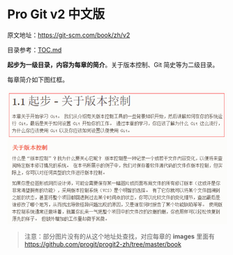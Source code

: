 # Pro Git v2 中文版

原文地址：https://git-scm.com/book/zh/v2

目录参考：[TOC.md](TOC.md)

**起步为一级目录，内容为每章的简介**。关于版本控制、Git 简史等为二级目录。

每章简介如下图红框。

![](images/1.png)

>注意：部分图片没有的从这个地址处查找，对应每章的 **images** 里面有<https://github.com/progit/progit2-zh/tree/master/book>